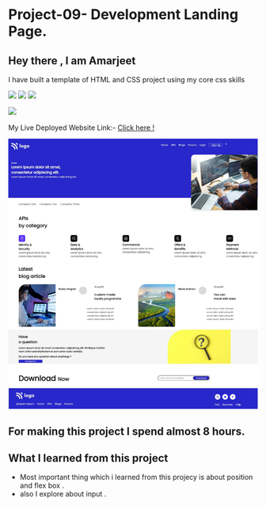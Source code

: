 

# Project-09-  Development Landing Page.

 ## Hey there ,  I am Amarjeet 
 I have built a template of HTML and CSS project using my core css skills 
 
 ![](https://img.shields.io/badge/Project-09-grren)
 ![](https://img.shields.io/badge/HTML-5-orange)
 ![](https://img.shields.io/badge/CSS-3-blue)


  
![](./images/web-page)

 My Live Deployed Website Link:- [Click here !](https://project-09-web-page-template-of-a-comapny.netlify.app/)

 
 ![](./images/web-page.jpg)


 ## For making this project I spend almost 8 hours.

 ## What I learned from this project 
 - Most important thing which i learned from this projecy is about position and flex box .
 - also I explore about input .
  
